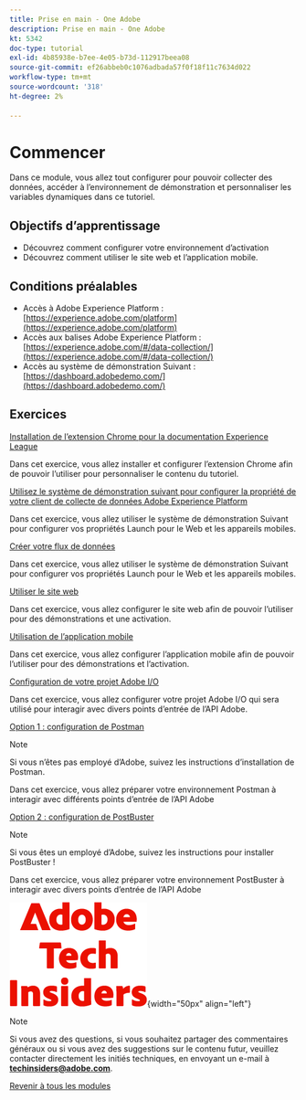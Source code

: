 ```yaml
---
title: Prise en main - One Adobe
description: Prise en main - One Adobe
kt: 5342
doc-type: tutorial
exl-id: 4b85938e-b7ee-4e05-b73d-112917beea08
source-git-commit: ef26abbeb0c1076adbada57f0f18f11c7634d022
workflow-type: tm+mt
source-wordcount: '318'
ht-degree: 2%

---
```


# Commencer

Dans ce module, vous allez tout configurer pour pouvoir collecter des données, accéder à l’environnement de démonstration et personnaliser les variables dynamiques dans ce tutoriel.

## Objectifs d’apprentissage

- Découvrez comment configurer votre environnement d’activation
- Découvrez comment utiliser le site web et l’application mobile.

## Conditions préalables

- Accès à Adobe Experience Platform : [https://experience.adobe.com/platform](https://experience.adobe.com/platform)
- Accès aux balises Adobe Experience Platform : [https://experience.adobe.com/#/data-collection/](https://experience.adobe.com/#/data-collection/)
- Accès au système de démonstration Suivant : [https://dashboard.adobedemo.com/](https://dashboard.adobedemo.com/)

## Exercices

[Installation de l’extension Chrome pour la documentation Experience League](./ex1.md)

Dans cet exercice, vous allez installer et configurer l’extension Chrome afin de pouvoir l’utiliser pour personnaliser le contenu du tutoriel.

[Utilisez le système de démonstration suivant pour configurer la propriété de votre client de collecte de données Adobe Experience Platform](./ex2.md)

Dans cet exercice, vous allez utiliser le système de démonstration Suivant pour configurer vos propriétés Launch pour le Web et les appareils mobiles.

[Créer votre flux de données](./ex3.md)

Dans cet exercice, vous allez utiliser le système de démonstration Suivant pour configurer vos propriétés Launch pour le Web et les appareils mobiles.

[Utiliser le site web](./ex4.md)

Dans cet exercice, vous allez configurer le site web afin de pouvoir l’utiliser pour des démonstrations et une activation.

[Utilisation de l’application mobile](./ex5.md)

Dans cet exercice, vous allez configurer l’application mobile afin de pouvoir l’utiliser pour des démonstrations et l’activation.

[Configuration de votre projet Adobe I/O](./ex6.md)

Dans cet exercice, vous allez configurer votre projet Adobe I/O qui sera utilisé pour interagir avec divers points d’entrée de l’API Adobe.

[Option 1 : configuration de Postman](./ex7.md)

>[!NOTE]
>
>Si vous n’êtes pas employé d’Adobe, suivez les instructions d’installation de Postman.

Dans cet exercice, vous allez préparer votre environnement Postman à interagir avec différents points d’entrée de l’API Adobe

[Option 2 : configuration de PostBuster](./ex8.md)

>[!NOTE]
>
>Si vous êtes un employé d’Adobe, suivez les instructions pour installer PostBuster !

Dans cet exercice, vous allez préparer votre environnement PostBuster à interagir avec divers points d’entrée de l’API Adobe

![Insiders de la technologie ](./../../../assets/images/techinsiders.png){width="50px" align="left"}

>[!NOTE]
>
>Si vous avez des questions, si vous souhaitez partager des commentaires généraux ou si vous avez des suggestions sur le contenu futur, veuillez contacter directement les initiés techniques, en envoyant un e-mail à **techinsiders@adobe.com**.

[Revenir à tous les modules](../../../overview.md)
